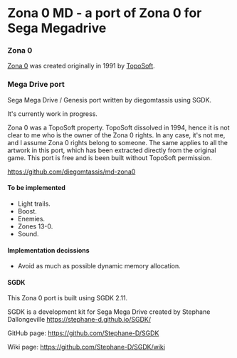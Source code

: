 # Zona 0 MD - a port of Zona 0 for Sega Megadrive

### Zona 0

[Zona 0](https://computeremuzone.com/ficha/171/zona-0) was created originally in 1991 by [TopoSoft](https://en.wikipedia.org/wiki/Topo_Soft).


### Mega Drive port

Sega Mega Drive / Genesis port written by diegomtassis using SGDK.

It's currently work in progress.

Zona 0 was a TopoSoft property. TopoSoft dissolved in 1994, hence it is not clear to me who is the owner of the Zona 0 rights. In any case, it's not me, and I assume Zona 0 rights belong to someone. The same applies to all the artwork in this port, which has been extracted directly from the original game. This port is free and is been built without TopoSoft permission.

https://github.com/diegomtassis/md-zona0


#### To be implemented
* Light trails.
* Boost.
* Enemies.
* Zones 13-0.
* Sound.


#### Implementation decissions
* Avoid as much as possible dynamic memory allocation.


#### SGDK

This Zona 0 port is built using SGDK 2.11.

SGDK is a development kit for Sega Mega Drive created by Stephane Dallongeville
https://stephane-d.github.io/SGDK/

GitHub page: https://github.com/Stephane-D/SGDK

Wiki page: https://github.com/Stephane-D/SGDK/wiki
